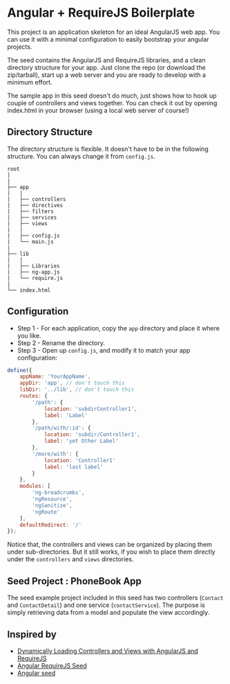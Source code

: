 Angular + RequireJS Boilerplate
===============================

This project is an application skeleton for an ideal AngularJS web app. You can use it with a minimal configuration to easily bootstrap your angular projects.

The seed contains the AngularJS and RequireJS libraries, and a clean directory structure for your app. Just clone the repo (or download the zip/tarball), start up a web server and you are ready to develop with a minimum effort.

The sample app in this seed doesn't do much, just shows how to hook up couple of controllers and views together. You can check it out by opening index.html in your browser (using a local web server of course!)


Directory Structure
-------------------

The directory structure is flexible. It doesn't have to be in the following structure. You can always change it from `config.js`.

	root
	|
	|
	├── app
	|   |
	|   ├── controllers
	|   ├── directives
	|   ├── filters
	|   ├── services
	|   ├── views
	|   |
	|   ├── config.js
	|   └── main.js
	|
	├── lib
	|   |
	|   ├── Libraries
	|   ├── ng-app.js
	|   └── require.js
	|
	└── index.html


Configuration
-------------

* Step 1 - For each application, copy the `app` directory and place it where you like.
* Step 2 - Rename the directory.
* Step 3 - Open up `config.js`, and modify it to match your app configuration:

````javascript
define({
    appName: 'YourAppName',
    appDir: 'app', // don't touch this
    libDir: '../lib', // don't touch this
    routes: {
        '/path': {
            location: 'subdirController1',
            label: 'Label'
        },
        '/path/with/:id': {
            location: 'subdir/Controller1',
            label: 'yet Other Label'
        },
        '/more/with': {
            location: 'Controller1'
            label: 'last label'
        }        
    },
    modules: [
        'ng-breadcrumbs',
        'ngResource',
        'ngSanitize',
        'ngRoute'
    ],
    defaultRedirect: '/'
});
````
Notice that, the controllers and views can be organized by placing them under sub-directories. But it still works, if you wish to place them directly under the `controllers` and `views` directories.


Seed Project : PhoneBook App
----------------------------

The seed example project included in this seed has two controllers (`Contact` and `ContactDetail`) and one service (`contactService`). The purpose is simply retrieving data from a model and populate the view accordingly.


Inspired by
-----------

- [Dynamically Loading Controllers and Views with AngularJS and RequireJS](http://weblogs.asp.net/dwahlin/archive/2013/05/22/dynamically-loading-controllers-and-views-with-angularjs-and-requirejs.aspx)
- [Angular RequireJS Seed](https://github.com/tnajdek/angular-requirejs-seed)
- [Angular seed](https://github.com/mohislm/angular-seed)

